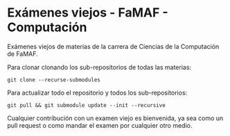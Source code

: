 # Exámenes viejos - FaMAF - Computación

Exámenes viejos de materias de la carrera de Ciencias de la Computación de FaMAF.

Para clonar clonando los sub-repositorios de todas las materias:

```shell
git clone --recurse-submodules
```

Para actualizar todo el repositorio y todos los sub-repositorios:

```shell
git pull && git submodule update --init --recursive
```

Cualquier contribución con un examen viejo es bienvenida, ya sea como un pull request o como mandar el examen por cualquier otro medio.
